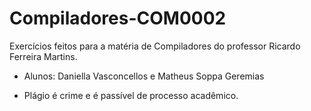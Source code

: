 # Compiladores-COM0002

Exercícios feitos para a matéria de Compiladores do professor Ricardo Ferreira Martins.

- Alunos: Daniella Vasconcellos e Matheus Soppa Geremias

- Plágio é crime e é passível de processo acadêmico.
